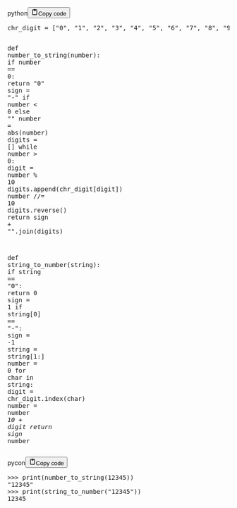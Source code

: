 <div class="code_element"><div class="lang_line"><text>python</text><button class="copy_code_button" onclick="CopyCode(this)"><svg style="width: 1.2em;height: 1.2em;" aria-hidden="true" xmlns="http://www.w3.org/2000/svg" fill="none" viewBox="0 0 24 24"><path stroke="currentColor" stroke-linecap="round" stroke-linejoin="round" stroke-width="2" d="M15 4h3a1 1 0 0 1 1 1v15a1 1 0 0 1-1 1H6a1 1 0 0 1-1-1V5a1 1 0 0 1 1-1h3m0 3h6m-5-4v4h4V3h-4Z"/></svg><text>Copy code</text></button></div><div class="code language-python"><div class="highlight"><pre><span></span><span class="n">chr_digit</span> <span class="o">=</span> <span class="p">[</span><span class="s2">&quot;0&quot;</span><span class="p">,</span> <span class="s2">&quot;1&quot;</span><span class="p">,</span> <span class="s2">&quot;2&quot;</span><span class="p">,</span> <span class="s2">&quot;3&quot;</span><span class="p">,</span> <span class="s2">&quot;4&quot;</span><span class="p">,</span> <span class="s2">&quot;5&quot;</span><span class="p">,</span> <span class="s2">&quot;6&quot;</span><span class="p">,</span> <span class="s2">&quot;7&quot;</span><span class="p">,</span> <span class="s2">&quot;8&quot;</span><span class="p">,</span> <span class="s2">&quot;9&quot;</span><span class="p">]</span>


<span class="k">def</span> <span class="nf">number_to_string</span><span class="p">(</span><span class="n">number</span><span class="p">):</span>
    <span class="k">if</span> <span class="n">number</span> <span class="o">==</span> <span class="mi">0</span><span class="p">:</span>
        <span class="k">return</span> <span class="s2">&quot;0&quot;</span>
    <span class="n">sign</span> <span class="o">=</span> <span class="s2">&quot;-&quot;</span> <span class="k">if</span> <span class="n">number</span> <span class="o">&lt;</span> <span class="mi">0</span> <span class="k">else</span> <span class="s2">&quot;&quot;</span>
    <span class="n">number</span> <span class="o">=</span> <span class="nb">abs</span><span class="p">(</span><span class="n">number</span><span class="p">)</span>
    <span class="n">digits</span> <span class="o">=</span> <span class="p">[]</span>
    <span class="k">while</span> <span class="n">number</span> <span class="o">&gt;</span> <span class="mi">0</span><span class="p">:</span>
        <span class="n">digit</span> <span class="o">=</span> <span class="n">number</span> <span class="o">%</span> <span class="mi">10</span>
        <span class="n">digits</span><span class="o">.</span><span class="n">append</span><span class="p">(</span><span class="n">chr_digit</span><span class="p">[</span><span class="n">digit</span><span class="p">])</span>
        <span class="n">number</span> <span class="o">//=</span> <span class="mi">10</span>
    <span class="n">digits</span><span class="o">.</span><span class="n">reverse</span><span class="p">()</span>
    <span class="k">return</span> <span class="n">sign</span> <span class="o">+</span> <span class="s2">&quot;&quot;</span><span class="o">.</span><span class="n">join</span><span class="p">(</span><span class="n">digits</span><span class="p">)</span>


<span class="k">def</span> <span class="nf">string_to_number</span><span class="p">(</span><span class="n">string</span><span class="p">):</span>
    <span class="k">if</span> <span class="n">string</span> <span class="o">==</span> <span class="s2">&quot;0&quot;</span><span class="p">:</span>
        <span class="k">return</span> <span class="mi">0</span>
    <span class="n">sign</span> <span class="o">=</span> <span class="mi">1</span>
    <span class="k">if</span> <span class="n">string</span><span class="p">[</span><span class="mi">0</span><span class="p">]</span> <span class="o">==</span> <span class="s2">&quot;-&quot;</span><span class="p">:</span>
        <span class="n">sign</span> <span class="o">=</span> <span class="o">-</span><span class="mi">1</span>
        <span class="n">string</span> <span class="o">=</span> <span class="n">string</span><span class="p">[</span><span class="mi">1</span><span class="p">:]</span>
    <span class="n">number</span> <span class="o">=</span> <span class="mi">0</span>
    <span class="k">for</span> <span class="n">char</span> <span class="ow">in</span> <span class="n">string</span><span class="p">:</span>
        <span class="n">digit</span> <span class="o">=</span> <span class="n">chr_digit</span><span class="o">.</span><span class="n">index</span><span class="p">(</span><span class="n">char</span><span class="p">)</span>
        <span class="n">number</span> <span class="o">=</span> <span class="n">number</span> <span class="o">*</span> <span class="mi">10</span> <span class="o">+</span> <span class="n">digit</span>
    <span class="k">return</span> <span class="n">sign</span> <span class="o">*</span> <span class="n">number</span>
</pre></div></div></div>
<div class="code_element"><div class="lang_line"><text>pycon</text><button class="copy_code_button" onclick="CopyCode(this)"><svg style="width: 1.2em;height: 1.2em;" aria-hidden="true" xmlns="http://www.w3.org/2000/svg" fill="none" viewBox="0 0 24 24"><path stroke="currentColor" stroke-linecap="round" stroke-linejoin="round" stroke-width="2" d="M15 4h3a1 1 0 0 1 1 1v15a1 1 0 0 1-1 1H6a1 1 0 0 1-1-1V5a1 1 0 0 1 1-1h3m0 3h6m-5-4v4h4V3h-4Z"/></svg><text>Copy code</text></button></div><div class="code language-pycon"><div class="highlight"><pre><span></span><span class="unselectable"><span class="o">&gt;&gt;&gt;</span> </span><span class="nb">print</span><span class="p">(</span><span class="n">number_to_string</span><span class="p">(</span><span class="mi">12345</span><span class="p">))</span>
<span class="unselectable"><span class="go">&quot;12345&quot;</span>
<span class="o">&gt;&gt;&gt; </span></span><span class="nb">print</span><span class="p">(</span><span class="n">string_to_number</span><span class="p">(</span><span class="s2">&quot;12345&quot;</span><span class="p">))</span>
<span class="unselectable"><span class="go">12345</span>
</span></pre></div></div></div>